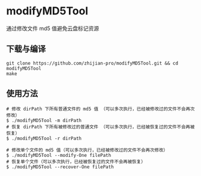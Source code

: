 # modifyMD5Tool
通过修改文件 md5 值避免云盘标记资源

## 下载与编译
```shell
git clone https://github.com/zhijian-pro/modifyMD5Tool.git && cd modifyMD5Tool
make
```
## 使用方法
```shell
# 修改 dirPath 下所有普通文件的 md5 值 （可以多次执行，已经被修改过的文件不会再次修改）
$ ./modifyMD5Tool -m dirPath
# 恢复 dirPath 下所有被修改过的普通文件 （可以多次执行，已经被恢复过的文件不会再被恢复）
$ ./modifyMD5Tool -r dirPath

# 修改单个文件的 md5 值（可以多次执行，已经被修改过的文件不会再次修改）
$ ./modifyMD5Tool --modify-One filePath
# 恢复单个文件（可以多次执行，已经被恢复过的文件不会再被恢复）
$ ./modifyMD5Tool --recover-One filePath

```
